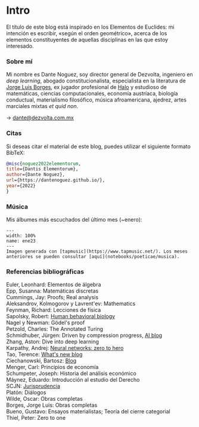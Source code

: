 # Intro
El título de este blog está inspirado en los Elementos de Euclides: mi intención es escribir, «según el orden geométrico», acerca de los elementos constituyentes de aquellas disciplinas en las que estoy interesado.

### Sobre mí
Mi nombre es Dante Noguez, soy director general de Dezvolta, ingeniero en *deep learning*, abogado constitucionalista, especialista en la literatura de [Jorge Luis Borges](https://www.amazon.com/Oh-tiempo-tus-pirámides-ensayos-ebook/dp/B08K3QGZTM/), ex jugador profesional de [Halo](https://halotracker.com/halo-infinite/profile/xbl/Magnustein/overview) y estudioso de matemáticas, ciencias computacionales, economía austríaca, biología conductual, materialismo filosófico, música afroamericana, ajedrez, artes marciales mixtas *et quid non*.

$\rightarrow$ dante@dezvolta.com.mx

### Citas
Si deseas citar el material de este blog, puedes utilizar el siguiente formato BibTeX:

```bibtex
@misc{noguez2022elementorum,
title={Dantis Elementorum},
author={Dante Noguez},
url={https://dantenoguez.github.io/},
year={2022}
}
```

### Música
Mis álbumes más escuchados del último mes (~enero):
```{figure} img/ene23.jpeg
---
width: 100%
name: ene23
---
Imagen generada con [tapmusic](https://www.tapmusic.net/). Los meses anteriores se pueden consultar [aquí](notebooks/poeticae/musica). 
```

### Referencias bibliográficas
Euler, Leonhard: Elementos de álgebra <br>
Epp, Susanna: Matemáticas discretas <br>
Cummings, Jay: Proofs; Real analysis <br>
Aleksandrov, Kolmogorov y Lavrent'ev: Mathematics <br>
Feynman, Richard: Lecciones de física <br>
Sapolsky, Robert: [Human behavioral biology](https://www.youtube.com/playlist?list=PL848F2368C90DDC3D) <br>
Nagel y Newman: Gödel's proof <br>
Petzold, Charles: The Annotated Turing <br>
Schmidhuber, Jürgen: Driven by compression progress, [AI blog](https://people.idsia.ch/~juergen/) <br>
Zhang, Aston: Dive into deep learning <br>
Karpathy, Andrej: [Neural networks: zero to hero](https://www.youtube.com/watch?v=VMj-3S1tku0&list=PLAqhIrjkxbuWI23v9cThsA9GvCAUhRvKZ) <br>
Tao, Terence: [What's new blog](https://terrytao.wordpress.com) <br>
Ciechanowski, Bartosz: [Blog](https://ciechanow.ski) <br>
Menger, Carl: Principios de economía <br>
Schumpeter, Joseph: Historia del análisis económico <br>
Máynez, Eduardo: Introducción al estudio del Derecho <br>
SCJN: [Jurisprudencia](https://sjf2.scjn.gob.mx/busqueda-principal-tesis) <br>
Platón: Diálogos <br>
Wilde, Oscar: Obras completas <br>
Borges, Jorge Luis: Obras completas <br>
Bueno, Gustavo: Ensayos materialistas; Teoría del cierre categorial <br>
Thiel, Peter: Zero to one <br>